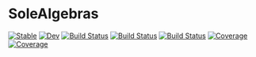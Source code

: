 # SoleAlgebras

[![Stable](https://img.shields.io/badge/docs-stable-blue.svg)](https://aclai-lab.github.io/SoleAlgebras.jl/stable)
[![Dev](https://img.shields.io/badge/docs-dev-blue.svg)](https://aclai-lab.github.io/SoleAlgebras.jl/dev)
[![Build Status](https://travis-ci.com/aclai-lab/SoleAlgebras.jl.svg?branch=master)](https://travis-ci.com/aclai-lab/SoleAlgebras.jl)
[![Build Status](https://ci.appveyor.com/api/projects/status/github/aclai-lab/SoleAlgebras.jl?svg=true)](https://ci.appveyor.com/project/aclai-lab/SoleAlgebras-jl)
[![Build Status](https://api.cirrus-ci.com/github/aclai-lab/SoleAlgebras.jl.svg)](https://cirrus-ci.com/github/aclai-lab/SoleAlgebras.jl)
[![Coverage](https://codecov.io/gh/aclai-lab/SoleAlgebras.jl/branch/master/graph/badge.svg)](https://codecov.io/gh/aclai-lab/SoleAlgebras.jl)
[![Coverage](https://coveralls.io/repos/github/aclai-lab/SoleAlgebras.jl/badge.svg?branch=master)](https://coveralls.io/github/aclai-lab/SoleAlgebras.jl?branch=master)
